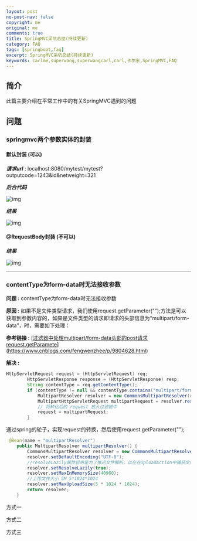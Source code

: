 ```yaml
---
layout: post
no-post-nav: false 
copyright: me
original: me
comments: true
title: SpringMVC采坑总结(持续更新)
category: FAQ
tags: [springboot,faq]
excerpt: SpringMVC采坑总结(持续更新)
keywords: carlme,superwang,superwangcarl,carl,卡尔米,SpringMVC,FAQ
---
```


## 简介

此篇主要介绍在平常工作中的有关SpringMVC遇到的问题

## 问题

### springmvc两个参数实体的封装

#### 默认封装 (可以)

***请求url*** : localhost:8080/mytest/mytest?outputcode=1243&id&netweight=321

***后台代码***

![img]({{site.cdn}}assets/images/blog/2019/20190419144417.png)

***结果***

![img]({{site.cdn}}assets/images/blog/2019/20190419144518.png)

#### @RequestBody封装 (不可以)

***结果***

![img]({{site.cdn}}assets/images/blog/2019/20190419144615.png)

***

### contentType为form-data时无法接收参数

**问题 :** contentType为form-data时无法接收参数

**原因 :** 如果不是文件类型请求，我们使用request.getParameter("");方法是可以获取到参数内容的，如果是文件类型的请求即请求的头部信息为“multipart/form-data”，时，需要如下处理：

**参考链接 :** [[过滤器中处理multipart/form-data头部的post请求request.getParamete](https://www.cnblogs.com/fengwenzhee/p/9804628.html)](https://www.cnblogs.com/fengwenzhee/p/9804628.html)

**解决 :** 

```java
HttpServletRequest request = (HttpServletRequest) req;
        HttpServletResponse response = (HttpServletResponse) resp;
        String contentType = req.getContentType();
        if (contentType != null && contentType.contains("multipart/form-data")) {
            MultipartResolver resolver = new CommonsMultipartResolver(request.getSession().getServletContext());
            MultipartHttpServletRequest multipartRequest = resolver.resolveMultipart(request);
            // 将转化后的 request 放入过滤链中
            request = multipartRequest;
        }
```

通过spring的轮子，实现request的转换，然后使用request.getParameter("");

```java
 @Bean(name = "multipartResolver")
    public MultipartResolver multipartResolver() {
        CommonsMultipartResolver resolver = new CommonsMultipartResolver();
        resolver.setDefaultEncoding("UTF-8");
        //resolveLazily属性启用是为了推迟文件解析，以在在UploadAction中捕获文件大小异常
        resolver.setResolveLazily(true);
        resolver.setMaxInMemorySize(40960);
        //上传文件大小 5M 5*1024*1024
        resolver.setMaxUploadSize(5 * 1024 * 1024);
        return resolver;
    }
```

方式一

方式二

方式三

